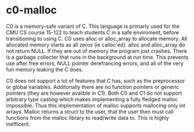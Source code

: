 # c0-malloc

C0 is a memory-safe variant of C.
This language is primarly used for the CMU CS course 15-122 to teach students C in a safe enviroment, before transitioning to using C.
C0 uses alloc or alloc_array to allocate memory.
All allocated memory starts as all zeros (ie calloc'ed).
alloc and alloc_array do not return NULL.
If they are out of memory the program just crashes.
There is a garbage collecter that runs in the background at run time. 
This prevents use after free errors, NULL pointer derefrancing errors, and all of the very fun memory leaking the C does.

C0 does not support a lot of features that C has, such as the preprocessor or global variables.
Additonally there are no function pointers or generic pointers (they are however avalible in C1).
Both C0 and C1 do not support arbitrary type casting which makes implementing a fully fledged malloc impossible.
Thus this implementation of malloc supports mallocing only int arrays.
Malloc returns a struct to the user, that the user then must call functions from the malloc library to read/write data to.
This is highly inefficent.
